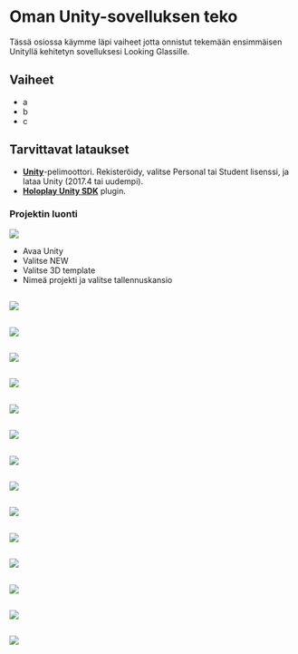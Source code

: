 # Oman Unity-sovelluksen teko

Tässä osiossa käymme läpi vaiheet jotta onnistut tekemään ensimmäisen Unityllä kehitetyn sovelluksesi Looking Glassille.

## Vaiheet
- a
- b
- c

## Tarvittavat lataukset

- [**Unity**](https://store.unity.com/#plans-individual)-pelimoottori. Rekisteröidy, valitse Personal tai Student lisenssi, ja lataa Unity (2017.4 tai uudempi).
- [**Holoplay Unity SDK**](https://lookingglassfactory.com/devtools/holoplay-unity-plugin) plugin.

### Projektin luonti

![](/Assets/unity/Capture1.PNG)
- Avaa Unity
- Valitse NEW
- Valitse 3D template
- Nimeä projekti ja valitse tallennuskansio

![](/Assets/unity/Capture2.PNG)
- 

![](/Assets/unity/Capture3.PNG)
- 

![](/Assets/unity/Capture4.PNG)
- 

![](/Assets/unity/Capture5.PNG)
- 

![](/Assets/unity/Capture6.PNG)
- 

![](/Assets/unity/Capture7.PNG)
- 

![](/Assets/unity/Capture8.PNG)
- 

![](/Assets/unity/Capture9.PNG)
- 

![](/Assets/unity/Capture10.PNG)
- 

![](/Assets/unity/Capture11.PNG)
- 

![](/Assets/unity/Capture12.PNG)
- 

![](/Assets/unity/Capture13.PNG)
- 

![](/Assets/unity/Capture14.PNG)
- 

![](/Assets/unity/Capture15.PNG)
- 

